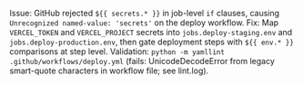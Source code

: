 ﻿Issue: GitHub rejected `${{ secrets.* }}` in job-level `if` clauses, causing `Unrecognized named-value: 'secrets'` on the deploy workflow.
Fix: Map `VERCEL_TOKEN` and `VERCEL_PROJECT` secrets into `jobs.deploy-staging.env` and `jobs.deploy-production.env`, then gate deployment steps with `${{ env.* }}` comparisons at step level.
Validation: `python -m yamllint .github/workflows/deploy.yml` (fails: UnicodeDecodeError from legacy smart-quote characters in workflow file; see lint.log).
